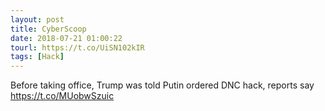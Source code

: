 ```yaml
---
layout: post
title: CyberScoop
date: 2018-07-21 01:00:22
tourl: https://t.co/UiSN102kIR
tags: [Hack]
---
```

Before taking office, Trump was told Putin ordered DNC hack, reports say https://t.co/MUobwSzuic